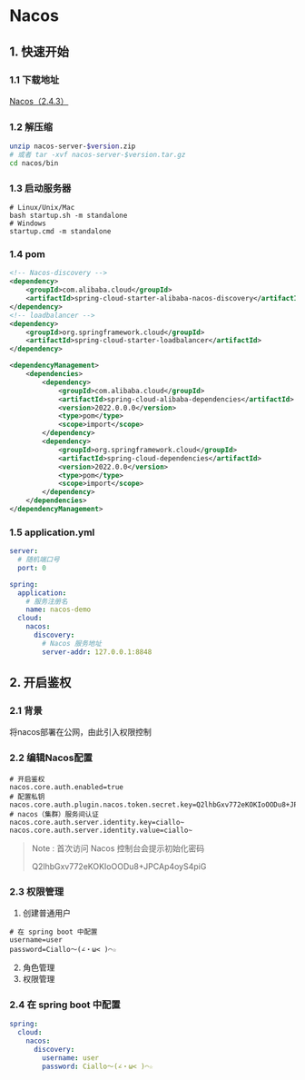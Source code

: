 # Nacos

## 1. 快速开始

### 1.1 下载地址

[Nacos（2.4.3）](https://github.com/alibaba/nacos/releases/tag/2.4.3)

### 1.2 解压缩

```bash
unzip nacos-server-$version.zip
# 或者 tar -xvf nacos-server-$version.tar.gz
cd nacos/bin
```

### 1.3 启动服务器

```shell
# Linux/Unix/Mac
bash startup.sh -m standalone
# Windows
startup.cmd -m standalone
```

### 1.4 pom

```xml
<!-- Nacos-discovery -->
<dependency>
    <groupId>com.alibaba.cloud</groupId>
    <artifactId>spring-cloud-starter-alibaba-nacos-discovery</artifactId>
</dependency>
<!-- loadbalancer -->
<dependency>
    <groupId>org.springframework.cloud</groupId>
    <artifactId>spring-cloud-starter-loadbalancer</artifactId>
</dependency>

<dependencyManagement>
    <dependencies>
        <dependency>
            <groupId>com.alibaba.cloud</groupId>
            <artifactId>spring-cloud-alibaba-dependencies</artifactId>
            <version>2022.0.0.0</version>
            <type>pom</type>
            <scope>import</scope>
        </dependency>
        <dependency>
            <groupId>org.springframework.cloud</groupId>
            <artifactId>spring-cloud-dependencies</artifactId>
            <version>2022.0.0</version>
            <type>pom</type>
            <scope>import</scope>
        </dependency>
    </dependencies>
</dependencyManagement>
```

### 1.5 application.yml

```yaml
server:
  # 随机端口号
  port: 0

spring:
  application:
  	# 服务注册名
    name: nacos-demo
  cloud:
    nacos:
      discovery:
      	# Nacos 服务地址
        server-addr: 127.0.0.1:8848
```

## 2. 开启鉴权

### 2.1 背景

将nacos部署在公网，由此引入权限控制

### 2.2 编辑Nacos配置

```properties
# 开启鉴权
nacos.core.auth.enabled=true
# 配置私钥
nacos.core.auth.plugin.nacos.token.secret.key=Q2lhbGxv772eKOKIoOODu8+JPCAp4oyS4piGQ2lhbGxv772eKOKIoOODu8+JPCAp4oyS4piG
# nacos（集群）服务间认证
nacos.core.auth.server.identity.key=ciallo~
nacos.core.auth.server.identity.value=ciallo~
```

> Note : 首次访问 Nacos 控制台会提示初始化密码
>
> Q2lhbGxv772eKOKIoOODu8+JPCAp4oyS4piG

### 2.3 权限管理

1. 创建普通用户

```properties
# 在 spring boot 中配置
username=user
password=Ciallo～(∠・ω< )⌒☆
```

2. 角色管理
3. 权限管理

### 2.4 在 spring boot 中配置

```yaml
spring:
  cloud:
    nacos:
      discovery:
        username: user
        password: Ciallo～(∠・ω< )⌒☆
```

